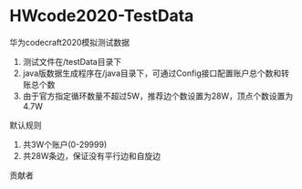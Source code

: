 # HWcode2020-TestData
华为codecraft2020模拟测试数据

1. 测试文件在/testData目录下
2. java版数据生成程序在/java目录下，可通过Config接口配置账户总个数和转账总个数
3. 由于官方指定循环数量不超过5W，推荐边个数设置为28W，顶点个数设置为4.7W

默认规则
1. 共3W个账户(0-29999)
2. 共28W条边，保证没有平行边和自旋边

贡献者
